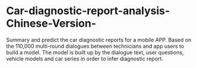 # Car-diagnostic-report-analysis-Chinese-Version-
Summary and predict the car diagnostic reports for a mobile APP. Based on the 110,000 multi-round dialogues between technicians and app users to build a model. The model is built up by the dialogue text, user questions, vehicle models and car series in order to infer diagnostic report.
